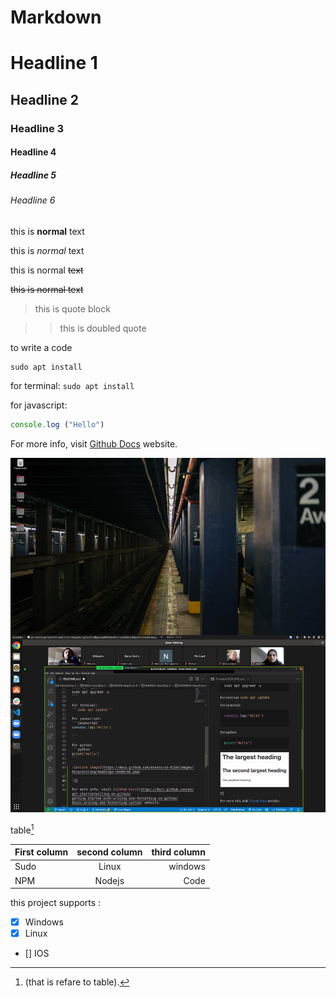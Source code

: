 # Markdown
# Headline 1
## Headline 2
### Headline 3
#### Headline 4
##### Headline 5
###### Headline 6

this is **normal** text

this is *normal* text 

this is normal ~~text~~

~~this is normal text~~

>this is quote block

>>this is doubled quote

to write a code 

```
sudo apt install

```

for terminal:
```sudo apt install```

for javascript:
```javascript
console.log ("Hello")
```

For more info, visit [ Github Docs](https://docs.github.com/en/get-started/writing-on-github/getting-started-with-writing-and-formatting-on-github/basic-writing-and-formatting-syntax) website.

![my capture](./images/Screenshot%20from%202022-05-31%2011-14-54.png)

table[^1]


[^1]: (that is refare to table).

| First column | second column | third column |
| :---         |   :---:       |  ---:        |
|Sudo          |Linux          |windows       |
|NPM           |Nodejs         |Code          |

this project supports :

- [x] Windows
- [x] Linux
- [] IOS